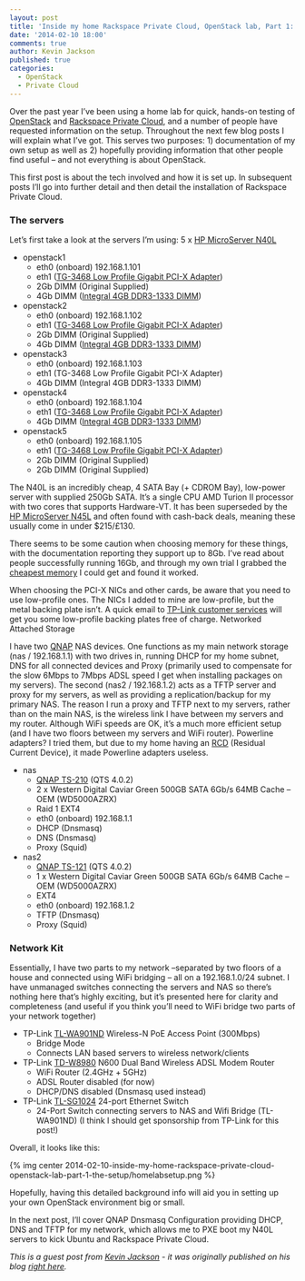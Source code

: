 ```yaml
---
layout: post
title: 'Inside my home Rackspace Private Cloud, OpenStack lab, Part 1: The setup'
date: '2014-02-10 18:00'
comments: true
author: Kevin Jackson
published: true
categories:
  - OpenStack
  - Private Cloud
---
```


Over the past year I’ve been using a home lab for quick, hands-on testing of [OpenStack](http://openstack.org) and [Rackspace Private Cloud](http://www.rackspace.com/cloud/private/), and a number of people have requested information on the setup. Throughout the next few blog posts I will explain what I’ve got. This serves two purposes: 1) documentation of my own setup as well as 2) hopefully providing information that other people find useful – and not everything is about OpenStack.

This first post is about the tech involved and how it is set up. In subsequent posts I’ll go into further detail and then detail the installation of Rackspace Private Cloud.

<!-- more -->

### The servers

Let’s first take a look at the servers I’m using:
5 x [HP MicroServer N40L](http://www.amazon.co.uk/gp/product/B00AHQUX86/)

* openstack1
  * eth0 (onboard) 192.168.1.101
  * eth1 ([TG-3468 Low Profile Gigabit PCI-X Adapter](http://www.amazon.co.uk/dp/B001OQSZQ0))
  * 2Gb DIMM (Original Supplied)
  * 4Gb DIMM ([Integral 4GB DDR3-1333 DIMM](http://www.amazon.co.uk/dp/B005CN3B2E))
* openstack2
  * eth0 (onboard) 192.168.1.102
  * eth1 ([TG-3468 Low Profile Gigabit PCI-X Adapter](http://www.amazon.co.uk/dp/B001OQSZQ0))
  * 2Gb DIMM (Original Supplied)
  * 4Gb DIMM ([Integral 4GB DDR3-1333 DIMM](http://www.amazon.co.uk/dp/B005CN3B2E))
* openstack3
  * eth0 (onboard) 192.168.1.103
  * eth1 (TG-3468 Low Profile Gigabit PCI-X Adapter)
  * 4Gb DIMM (Integral 4GB DDR3-1333 DIMM)
* openstack4
  * eth0 (onboard) 192.168.1.104
  * eth1 ([TG-3468 Low Profile Gigabit PCI-X Adapter](http://www.amazon.co.uk/dp/B001OQSZQ0))
  * 4Gb DIMM ([Integral 4GB DDR3-1333 DIMM](http://www.amazon.co.uk/dp/B005CN3B2E))
* openstack5
  * eth0 (onboard) 192.168.1.105
  * eth1 ([TG-3468 Low Profile Gigabit PCI-X Adapter](http://www.amazon.co.uk/dp/B001OQSZQ0))
  * 2Gb DIMM (Original Supplied)
  * 2Gb DIMM (Original Supplied)

The N40L is an incredibly cheap, 4 SATA Bay (+ CDROM Bay), low-power server with supplied 250Gb SATA. It’s a single CPU AMD Turion II processor with two cores that supports Hardware-VT.  It has been superseded by the [HP MicroServer N45L](http://www.amazon.co.uk/gp/product/B00AHQUX86) and often found with cash-back deals, meaning these usually come in under $215/£130.

There seems to be some caution when choosing memory for these things, with the documentation reporting they support up to 8Gb. I’ve read about people successfully running 16Gb, and through my own trial I grabbed the [cheapest memory](http://www.amazon.co.uk/dp/B005CN3B2E) I could get and found it worked.

When choosing the PCI-X NICs and other cards, be aware that you need to use low-profile ones. The NICs I added to mine are low-profile, but the metal backing plate isn’t. A quick email to [TP-Link customer services](http://uk.tp-link.com/support/contact/?categoryid=530) will get you some low-profile backing plates free of charge.
Networked Attached Storage

I have two [QNAP](http://www.qnap.com/useng/index.php?sn=69&lang=en-us) NAS devices. One functions as my main network storage (nas / 192.168.1.1) with two drives in, running DHCP for my home subnet, DNS for all connected devices and Proxy (primarily used to compensate for the slow 6Mbps to 7Mbps ADSL speed I get when installing packages on my servers). The second (nas2 / 192.168.1.2) acts as a TFTP server and proxy for my servers, as well as providing a replication/backup for my primary NAS. The reason I run a proxy and TFTP next to my servers, rather than on the main NAS, is the wireless link I have between my servers and my router. Although WiFi speeds are OK, it’s a much more efficient setup (and I have two floors between my servers and WiFi router). Powerline adapters? I tried them, but due to my home having an [RCD](http://www.esc.org.uk/public/home-electrics/rcd-faqs/) (Residual Current Device), it made Powerline adapters useless.
* nas
  * [QNAP TS-210](http://www.amazon.co.uk/dp/B004LOANJ4) (QTS 4.0.2)
  * 2 x Western Digital Caviar Green 500GB SATA 6Gb/s 64MB Cache – OEM (WD5000AZRX)
  * Raid 1 EXT4
  * eth0 (onboard) 192.168.1.1
  * DHCP (Dnsmasq)
  * DNS (Dnsmasq)
  * Proxy (Squid)
* nas2
  * [QNAP TS-121](http://www.amazon.co.uk/dp/B00C1YMKSS) (QTS 4.0.2)
  * 1 x Western Digital Caviar Green 500GB SATA 6Gb/s 64MB Cache – OEM (WD5000AZRX)
  * EXT4
  * eth0 (onboard) 192.168.1.2
  * TFTP (Dnsmasq)
  * Proxy (Squid)
### Network Kit

Essentially, I have two parts to my network –separated by two floors of a house and connected using WiFi bridging – all on a 192.168.1.0/24 subnet. I have unmanaged switches connecting the servers and NAS so there’s nothing here that’s highly exciting, but it’s presented here for clarity and completeness (and useful if you think you’ll need to WiFi bridge two parts of your network together)

* TP-Link [TL-WA901ND](http://www.amazon.co.uk/dp/B002YETVXC) Wireless-N PoE Access Point (300Mbps)
  * Bridge Mode
  * Connects LAN based servers to wireless network/clients
* TP-Link [TD-W8980](http://www.amazon.co.uk/dp/B00B1NSB8S) N600 Dual Band Wireless ADSL Modem Router
  * WiFi Router (2.4GHz + 5GHz)
  * ADSL Router disabled (for now)
  * DHCP/DNS disabled (Dnsmasq used instead)
* TP-Link [TL-SG1024](http://www.amazon.co.uk/dp/B003UWXFM0) 24-port Ethernet Switch
  * 24-Port Switch connecting servers to NAS and Wifi Bridge (TL-WA901ND)
(I think I should get sponsorship from TP-Link for this post!)

Overall, it looks like this:

{% img center 2014-02-10-inside-my-home-rackspace-private-cloud-openstack-lab-part-1-the-setup/homelabsetup.png %}

Hopefully, having this detailed background info will aid you in setting up your own OpenStack environment big or small.

In the next post, I’ll cover QNAP Dnsmasq Configuration providing DHCP, DNS and TFTP for my network, which allows me to PXE boot my N40L servers to kick Ubuntu and Rackspace Private Cloud.

*This is a guest post from [Kevin Jackson](https://twitter.com/itarchitectkev) - it was originally published on his blog [right here](http://openstackr.wordpress.com/2014/02/02/home-rackspace-private-cloud-openstack-lab-part-1/).*

